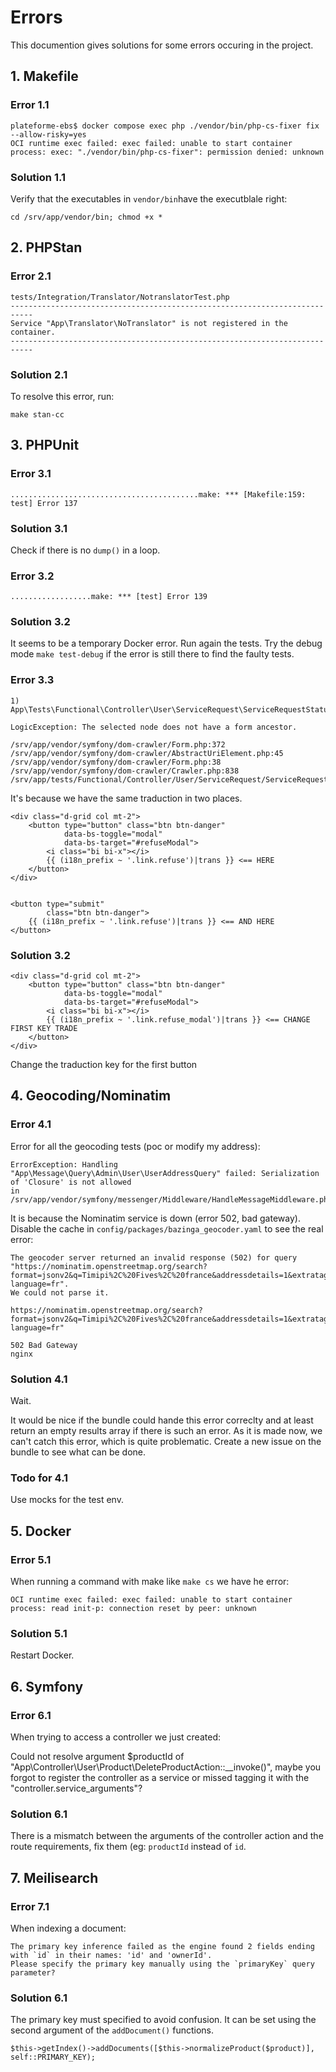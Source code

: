 # Errors

This documention gives solutions for some errors occuring in the project.

## 1. Makefile

### Error 1.1

    plateforme-ebs$ docker compose exec php ./vendor/bin/php-cs-fixer fix --allow-risky=yes
    OCI runtime exec failed: exec failed: unable to start container process: exec: "./vendor/bin/php-cs-fixer": permission denied: unknown
    
### Solution 1.1

Verify that the executables in `vendor/bin`have the executblale right:

    cd /srv/app/vendor/bin; chmod +x *


## 2. PHPStan 

### Error 2.1

    tests/Integration/Translator/NotranslatorTest.php                          
    --------------------------------------------------------------------------- 
    Service "App\Translator\NoTranslator" is not registered in the container.
    ---------------------------------------------------------------------------

### Solution 2.1

To resolve this error, run:
    
    make stan-cc


## 3. PHPUnit

### Error 3.1

    ..........................................make: *** [Makefile:159: test] Error 137
    
### Solution 3.1

Check if there is no `dump()` in a loop.

### Error 3.2

    ..................make: *** [test] Error 139
    
### Solution 3.2

It seems to be a temporary Docker error. Run again the tests. Try the debug mode
`make test-debug` if the error is still there to find the faulty tests.


### Error 3.3 

```
1) App\Tests\Functional\Controller\User\ServiceRequest\ServiceRequestStatusWorkflowControllerRefuseTest::testTransitionRefuseSuccess

LogicException: The selected node does not have a form ancestor.

/srv/app/vendor/symfony/dom-crawler/Form.php:372
/srv/app/vendor/symfony/dom-crawler/AbstractUriElement.php:45
/srv/app/vendor/symfony/dom-crawler/Form.php:38
/srv/app/vendor/symfony/dom-crawler/Crawler.php:838
/srv/app/tests/Functional/Controller/User/ServiceRequest/ServiceRequestStatusWorkflowControllerRefuseTest.php:35
```

It's because we have the same traduction in two places.

```
<div class="d-grid col mt-2">
    <button type="button" class="btn btn-danger"
            data-bs-toggle="modal"
            data-bs-target="#refuseModal">
        <i class="bi bi-x"></i>
        {{ (i18n_prefix ~ '.link.refuse')|trans }} <== HERE
    </button>
</div>


<button type="submit"
        class="btn btn-danger">
    {{ (i18n_prefix ~ '.link.refuse')|trans }} <== AND HERE
</button>
```

### Solution 3.2

```
<div class="d-grid col mt-2">
    <button type="button" class="btn btn-danger"
            data-bs-toggle="modal"
            data-bs-target="#refuseModal">
        <i class="bi bi-x"></i>
        {{ (i18n_prefix ~ '.link.refuse_modal')|trans }} <== CHANGE FIRST KEY TRADE
    </button>
</div>
```

Change the traduction key for the first button


## 4. Geocoding/Nominatim

### Error 4.1

Error for all the geocoding tests (poc or modify my address):

    ErrorException: Handling "App\Message\Query\Admin\User\UserAddressQuery" failed: Serialization of 'Closure' is not allowed 
    in /srv/app/vendor/symfony/messenger/Middleware/HandleMessageMiddleware.php:129

It is because the Nominatim service is down (error 502, bad gateway).
Disable the cache in `config/packages/bazinga_geocoder.yaml` to see the real error:

    The geocoder server returned an invalid response (502) for query "https://nominatim.openstreetmap.org/search?format=jsonv2&q=Timipi%2C%20Fives%2C%20france&addressdetails=1&extratags=1&limit=3&accept-language=fr".
    We could not parse it.

    https://nominatim.openstreetmap.org/search?format=jsonv2&q=Timipi%2C%20Fives%2C%20france&addressdetails=1&extratags=1&limit=3&accept-language=fr"
    
    502 Bad Gateway
    nginx

### Solution 4.1

Wait.

It would be nice if the bundle could hande this error correclty and at least return
an empty results array if there is such an error.
As it is made now, we can't catch this error, which is quite problematic.
Create a new issue on the bundle to see what can be done.

### Todo for 4.1

Use mocks for the test env. 


## 5. Docker

### Error 5.1

When running a command with make like `make cs` we have he error:

    OCI runtime exec failed: exec failed: unable to start container process: read init-p: connection reset by peer: unknown

### Solution 5.1

Restart Docker.


## 6. Symfony

### Error 6.1

When trying to access a controller we just created:

   Could not resolve argument $productId of "App\Controller\User\Product\DeleteProductAction::__invoke()", maybe you forgot to register the controller as a service or missed tagging it with the "controller.service_arguments"?

### Solution 6.1

There is a mismatch between the arguments of the controller action and the route
requirements, fix them (eg: `productId` instead of `id`.



## 7. Meilisearch

### Error 7.1

When indexing a document:

    The primary key inference failed as the engine found 2 fields ending with `id` in their names: 'id' and 'ownerId'.
    Please specify the primary key manually using the `primaryKey` query parameter?
   
### Solution 6.1

The primary key must specified to avoid confusion. It can be set using the second
argument of the `addDocument()` functions.

    $this->getIndex()->addDocuments([$this->normalizeProduct($product)], self::PRIMARY_KEY);
